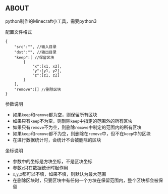 ABOUT
-------------

python制作的Minecraft小工具，需要python3

配置文件格式
```
{
    "src":"", //输入目录
    "dst":"", //输出目录
    "keep":[ //保留区块
        {
            "x":[x1, x2],
            "y":[y1, y2],
            "z":[z1, z2]
        }
    ],
    "remove":[] //删除区块
}
```
参数说明

* 如果`keep`和`remove`都为空，则保留所有区块
* 如果只有`keep`不为空，则删除`keep`中指定的范围外的所有区块
* 如果只有`remove`不为空，则删除`remove`中制定的范围内的所有区块
* 如果`keep`和`remove`都不为空，则删除在`remove`中，但不在`keep`中的区块
* 在进行数据统计时，会统计不会被删除的区块

坐标说明

* 参数中的坐标是方块坐标，不是区块坐标
* 参数`z`只在数据统计时起作用
* `x`,`y`,`z`都可以不填，如果不填，则默认为最大范围
* 在删除区块时，只要区块中有任何一个方块在保留范围内，整个区块都会被保留
